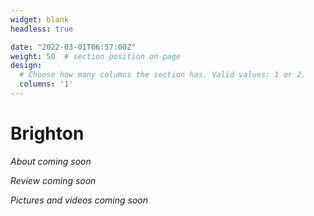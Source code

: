 ```yaml
---
widget: blank
headless: true

date: "2022-03-01T06:57:00Z"
weight: 50  # section position on page
design:
  # Choose how many columns the section has. Valid values: 1 or 2.
  columns: '1'
---
```


# Brighton
*About coming soon*

*Review coming soon*

*Pictures and videos coming soon*
